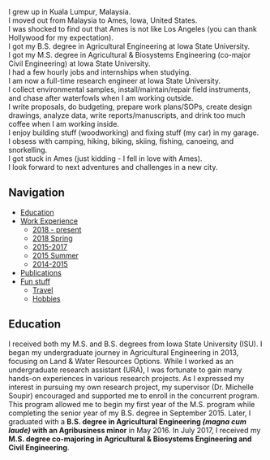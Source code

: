 I grew up in Kuala Lumpur, Malaysia. <br>
I moved out from Malaysia to Ames, Iowa, United States. <br>
I was shocked to find out that Ames is not like Los Angeles (you can thank Hollywood for my expectation). <br>
I got my B.S. degree in Agricultural Engineering at Iowa State University. <br>
I got my M.S. degree in Agricultural & Biosystems Engineering (co-major Civil Engineering) at Iowa State University. <br>
I had a few hourly jobs and internships when studying. <br>
I am now a full-time research engineer at Iowa State University. <br>
I collect environmental samples, install/maintain/repair field instruments, and chase after waterfowls when I am working outside. <br>
I write proposals, do budgeting, prepare work plans/SOPs, create design drawings, analyze data, write reports/manuscripts, and drink too much coffee when I am working inside. <br>
I enjoy building stuff (woodworking) and fixing stuff (my car) in my garage. <br>
I obsess with camping, hiking, biking, skiing, fishing, canoeing, and snorkelling. <br>
I got stuck in Ames (just kidding - I fell in love with Ames). <br>
I look forward to next adventures and challenges in a new city. <br>

## Navigation
<!--ts-->
* [Education](#Education) <br>
* [Work Experience](#Work-Experience) <br>
  * [2018 - present](#2018-present) <br>
  * [2018 Spring](#2018-Spring) <br>
  * [2015-2017](#2015-2017) <br>
  * [2015 Summer](#2015-Summer) <br>
  * [2014-2015](#2014-2015) <br>
* [Publications](#Publications) <br>
* [Fun stuff](#Fun-stuff) <br>
  * [Travel](#Travel) <br>
  * [Hobbies](#Hobbies) <br>
<!--te-->

## Education
I received both my M.S. and B.S. degrees from Iowa State University (ISU). I began my undergraduate journey in Agricultural Engineering in 2013, focusing on Land & Water Resources Options. While I worked as an undergraduate research assistant (URA), I was fortunate to gain many hands-on experiences in various research projects. As I expressed my interest in pursuing my own research project, my supervisor (Dr. Michelle Soupir) encouraged and supported me to enroll in the concurrent program. This program allowed me to begin my first year of the M.S. program while completing the senior year of my B.S. degree in September 2015. Later, I graduated with a __B.S. degree in Agricultural Engineering _(magna cum laude)_ with an Agribusiness minor__ in May 2016. In July 2017, I received my __M.S. degree co-majoring in Agricultural & Biosystems Engineering and Civil Engineering__.

